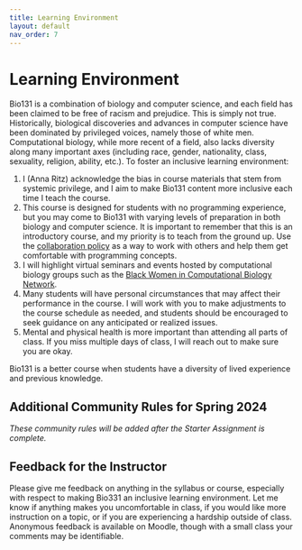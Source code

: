 ```yaml
---
title: Learning Environment
layout: default
nav_order: 7
---
```


# Learning Environment

Bio131 is a combination of biology and computer science, and each field has been claimed to be free of racism and prejudice.  This is simply not true.  Historically, biological discoveries and advances in computer science have been dominated by privileged voices, namely those of white men.  Computational biology, while more recent of a field, also lacks diversity along many important axes (including race, gender, nationality, class, sexuality, religion, ability, etc.).  To foster an inclusive learning environment:

1. I (Anna Ritz) acknowledge the bias in course materials that stem from systemic privilege, and I aim to make Bio131 content more inclusive each time I teach the course.
2. This course is designed for students with no programming experience, but you may come to Bio131 with varying levels of preparation in both biology and computer science. It is important to remember that this is an introductory course, and my priority is to teach from the ground up.  Use the [collaboration policy](policies.md/#collaboration-policy) as a way to work with others and help them get comfortable with programming concepts.
3. I will highlight virtual seminars and events hosted by computational biology groups such as the [Black Women in Computational Biology Network](https://www.blackwomencompbio.org/).
4. Many students will have personal circumstances that may affect their performance in the course.  I will work with you to make adjustments to the course schedule as needed, and students should be encouraged to seek guidance on any anticipated or realized issues.
5. Mental and physical health is more important than attending all parts of class.  If you miss multiple days of class, I will reach out to make sure you are okay.

Bio131 is a better course when students have a diversity of lived experience and previous knowledge.

## Additional Community Rules for Spring 2024

_These community rules will be added after the Starter Assignment is complete._

## Feedback for the Instructor
Please give me feedback on anything in the syllabus or course, especially with respect to making Bio331 an inclusive learning environment.  Let me know if anything makes you uncomfortable in class, if you would like more instruction on a topic, or if you are experiencing a hardship outside of class.  Anonymous feedback is available on Moodle, though with a small class your comments may be identifiable.  
